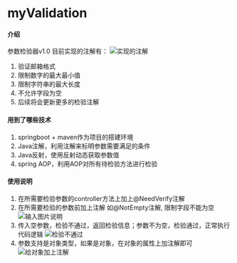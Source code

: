 # myValidation

#### 介绍
参数检验器v1.0
目前实现的注解有：
![实现的注解](https://images.gitee.com/uploads/images/2019/0320/092010_970d2da4_2065443.png "屏幕截图.png")
1. 验证邮箱格式
2. 限制数字的最大最小值
3. 限制字符串的最大长度
4. 不允许字段为空
5. 后续将会更新更多的检验注解

#### 用到了哪些技术
1. springboot + maven作为项目的搭建环境
2. Java注解，利用注解来标明参数需要满足的条件
3. Java反射，使用反射动态获取参数值
4. spring AOP，利用AOP对所有待检验方法进行检验

#### 使用说明
1. 在所需要检验参数的controller方法上加上@NeedVerify注解
2. 在所需要检验的参数前加上注解 如@NotEmpty注解, 限制字段不能为空 
![输入图片说明](https://images.gitee.com/uploads/images/2019/0319/233047_63a05d58_2065443.png)
3. 传入空参数，检验不通过，返回检验信息；参数不为空，检验通过，正常执行代码逻辑
![检验不通过](https://images.gitee.com/uploads/images/2019/0319/233328_36a42c94_2065443.png)
3. 参数支持是对象类型，如果是对象，在对象的属性上加注解即可
![给对象加上注解](https://images.gitee.com/uploads/images/2019/0320/091924_8d60302b_2065443.png "屏幕截图.png")
